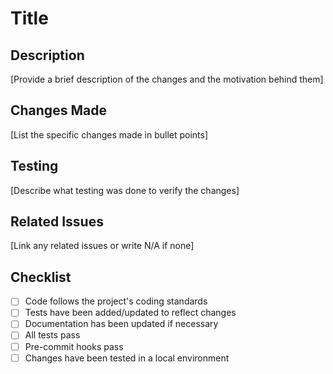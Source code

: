 # Title

## Description
[Provide a brief description of the changes and the motivation behind them]

## Changes Made
[List the specific changes made in bullet points]

## Testing
[Describe what testing was done to verify the changes]

## Related Issues
[Link any related issues or write N/A if none]

## Checklist
- [ ] Code follows the project's coding standards
- [ ] Tests have been added/updated to reflect changes
- [ ] Documentation has been updated if necessary
- [ ] All tests pass
- [ ] Pre-commit hooks pass
- [ ] Changes have been tested in a local environment
